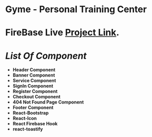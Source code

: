# **Gyme - Personal Training Center**

# FireBase Live [Project Link](gymeereact.web.app/).

# *List Of Component*

- **Header Component**
- **Banner Component**
- **Service Component**
- **SignIn Component**
- **Register Component**
- **Checkout Component**
- **404 Not Found Page Component**
- **Footer Component**
- **React-Bootstrap**
- **React-Icon**
- **React Firebase Hook**
- **react-toastify**